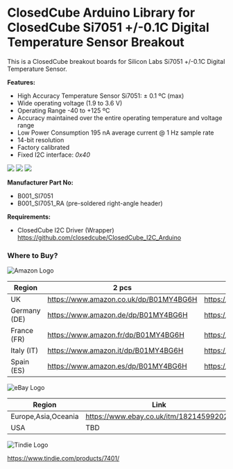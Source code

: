 ClosedCube Arduino Library for
ClosedCube Si7051 +/-0.1C Digital Temperature Sensor Breakout
===========================================================================

This is a ClosedCube breakout boards for Silicon Labs Si7051 +/-0.1C Digital Temperature Sensor.

**Features:**

- High Accuracy Temperature Sensor Si7051: ± 0.1 ºC (max)
- Wide operating voltage (1.9 to 3.6 V)
- Operating Range -40 to +125 ºC
- Accuracy maintained over the entire operating temperature and voltage range
- Low Power Consumption 195 nA average current @ 1 Hz sample rate
- 14-bit resolution
- Factory calibrated
- Fixed I2C interface: *0x40*

![](https://images.closedcube.uk/B001_SI7051/small/B001_SI7051_5.jpg)
![](https://images.closedcube.uk/B001_SI7051/small/B001_SI7051_13.jpg)
![](https://images.closedcube.uk/B001_SI7051/small/B001_SI7051_9.jpg)


**Manufacturer Part No:**
- B001_SI7051
- B001_SI7051_RA (pre-soldered right-angle header)

**Requirements:**

- ClosedCube I2C Driver (Wrapper) https://github.com/closedcube/ClosedCube_I2C_Arduino

### Where to Buy?

![Amazon Logo](https://images.closedcube.uk/logo/github/amazon.png)

| Region  | 2 pcs | pre-soldered 2 pcs|
| ------------- | ------------- | ------------- |
| UK | https://www.amazon.co.uk/dp/B01MY4BG6H | https://www.amazon.co.uk/dp/B072KL58H1 |
| Germany (DE) | https://www.amazon.de/dp/B01MY4BG6H | https://www.amazon.de/dp/B072KL58H1 |
| France (FR) | https://www.amazon.fr/dp/B01MY4BG6H | https://www.amazon.fr/dp/B072KL58H1 |
| Italy (IT) | https://www.amazon.it/dp/B01MY4BG6H | https://www.amazon.it/dp/B072KL58H1 |
| Spain (ES) | https://www.amazon.es/dp/B01MY4BG6H | https://www.amazon.es/dp/B072KL58H1 |

![eBay Logo](https://images.closedcube.uk/logo/github/ebay.gif)

| Region  | Link |
| ------------- | ------------- |
| Europe,Asia,Oceania |  https://www.ebay.co.uk/itm/182145992027  |
| USA  | TBD |


![Tindie Logo](https://images.closedcube.uk/logo/github/tindie.png)

https://www.tindie.com/products/7401/


